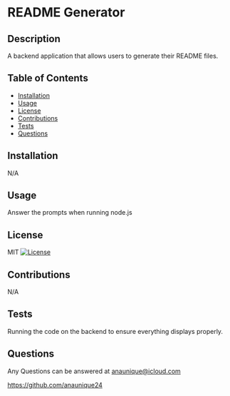 
 # README Generator
 
 ## Description
 A backend application that allows users to generate their README files.
 
 ## Table of Contents
 - [Installation](#Installation)
 - [Usage](#Usage)
 - [License](#License)
 - [Contributions](#Contributions)
 - [Tests](#Tests)
 - [Questions](#Questions)
 
 ## Installation
 N/A

 ## Usage
 Answer the prompts when running node.js
 
 ## License
 MIT
 [![License](https://img.shields.io/badge/License-undefined-green.svg)](https://opensource.org/licenses/undefined)
 
 ## Contributions
 N/A
 
 ## Tests
 Running the code on the backend to ensure everything displays properly.
 
 ## Questions
 Any Questions can be answered at anaunique@icloud.com
 
 https://github.com/anaunique24